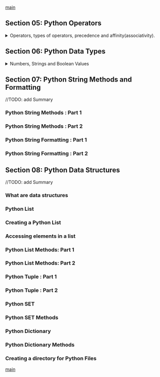 <!--
// cSpell:ignore
-->

[main](../README.md)

## Section 05: Python Operators

<details>
<summary>
Operators, types of operators, precedence and affinity(associativity).
</summary>

Operators are functionality that do something to values. the data the operators interacts with are _operands_.

Operator types:

- Arithmetic
- Assignment
- Comparison
- Logical
- Identity
- Membership
- Bitwise

### Python Arithmetic Operators

basic math operators. addition, subtraction, multiplication, division. but also modules (get reminder), power (exponents), and floor division (integer division, nearest whole number).

### Python Assignment Operators

operators used to assign values. they all build on the basic `=` operator. we have one option for each of the math operators, and five more for the bitwise operators of `AND`,`OR`,`XOR`,`shift left` and `shift right`.

they are shorthands to writing the complete form.

```py
x = 5
#x= x+5 option 1
x+=5 # option2

y = 0b100 # binary 4
# y= y<<1 option1
y<<=1 #option 2
```

### Python Comparison Operators

Operators that are used to compare values. equality, inequality, and ordering.

### Python Logical Operators

combine conditional statements, they work on boolean values (true or false). we have _boolean and_, _boolean or_, and _boolean not_.

we can create a truth table if we want.

### Python Identity Operators

operator to determine if to variables refer to the same objects. like checking the addresses of the inner values. different for literals.

```py
x = 4
y = 4
z = 5

print(x is y) # true
print(x is z) # false

l1 = [1]
l2 = [1]
print(l1 == l2) # true, equality
print(l1 is l2) # false, different objects
```

### Python Membership Operators

determine if a value is present in a container (list, tuple, dictionary, set).

### Binary Numbers

binary numbers in python. only used for integer numbers. not for floating point numbers. the `bin()` function returns a string of the binary representation. we can use the _0b_ prefix to make binary numbers.

```py
x =0b111
print(7==x)
print(x,bin(x)) #7,0b111
print(bin(-10)) #-0b1010
#print(bin(0.5)) #error
```

### Python Bitwise Operators

bitwise operations: `and`,`or`,`xor`. shifting to the left and the right. also the bitwise `not`, which uses two-complement arithmetics. so we can get negative values.

### Python Operator Precedence

the order of evaluation of operators. like the order of math sub expressions. the expressions with operators high on the precedence list are evaluated first. for operators with the same precedence value, left to right ordering is used.

- Parentheses
- Exponents (power)
- Multiplication, division, floor division, modulus
- Addition, Subtraction
- Bitwise Shift left, shift right
- Bitwise AND
- Bitwise XOR
- Bitwise OR
- Comparisons, identity, membership
- Logical NOT
- Logical AND
- Logical OR
- Assignments

most operators have left to right associativity.

</details>

## Section 06: Python Data Types

<details>
<summary>
Numbers, Strings and Boolean Values
</summary>

### Python Number Data Type

Integers and Floating point numbers. can be positive or negative. the division operator and the floor division will always return a floating point number, even if used with two integers.

```py
print(type(1)) #integer
print(type(1.0)) #float
```

### Python String Data Type

the text and characters type. there is not data type for a single character. we can use single quotes or double quotes, but we must match. we can have an empty string. we can use the backslash to escape charters.

characters have an index in the string. we can find the index of a sub string with the `.index()` method.

```py
print(type('a'))
print("double quotes?\" no problem!")
print("hello world".index('e')) #1
print("hello world".index('ld')) #9
```

### Python Boolean Data Type

boolean, true and false values.

```py
print((1==2),type (1==2)) # False
print((2<=2),type (2<=2)) # True
```

### Casting Data Types

Casting is converting values from one type to another. we can usually always cast to string, and some string values we can cast to numbers.

```py
print(int(5.0)) #5
print(int(6.99)) #6
print(float(-4)) #-4.0
print(str(7)) #"7"

print(int("-1")) #-1
print(int("1.0")) #error!
print(float("-1")) #-1.0
print(float('1.6')) #1.6
```

</details>

## Section 07: Python String Methods and Formatting

<!-- <details> -->
<summary>
//TODO: add Summary
</summary>

### Python String Methods : Part 1

### Python String Methods : Part 2

### Python String Formatting : Part 1

### Python String Formatting : Part 2

</details>

## Section 08: Python Data Structures

<!-- <details> -->
<summary>
//TODO: add Summary
</summary>

### What are data structures

### Python List

### Creating a Python List

### Accessing elements in a list

### Python List Methods: Part 1

### Python List Methods: Part 2

### Python Tuple : Part 1

### Python Tuple : Part 2

### Python SET

### Python SET Methods

### Python Dictionary

### Python Dictionary Methods

### Creating a directory for Python Files

</details>

[main](../README.md)
